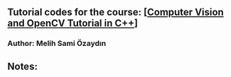 
## Tutorial codes for the course: [[Computer Vision and OpenCV Tutorial in C++](https://www.youtube.com/playlist?list=PLkmvobsnE0GHMmTF7GTzJnCISue1L9fJn)]

### Author: Melih Sami Özaydın

## Notes:
